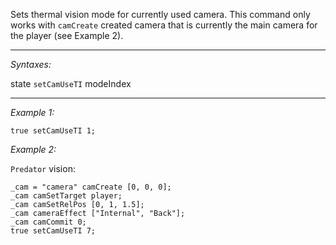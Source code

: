Sets thermal vision mode for currently used camera. This command only works with `camCreate` created camera that is currently the main camera for the player (see Example 2).


---
*Syntaxes:*

state `setCamUseTI` modeIndex

---
*Example 1:*

```sqf
true setCamUseTI 1;
```

*Example 2:*

`Predator` vision:

```sqf
_cam = "camera" camCreate [0, 0, 0];
_cam camSetTarget player;
_cam camSetRelPos [0, 1, 1.5];
_cam cameraEffect ["Internal", "Back"];
_cam camCommit 0;
true setCamUseTI 7;
```